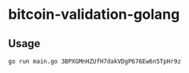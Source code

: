 # bitcoin-validation-golang


## Usage

```bash
go run main.go 3BPXGMnHZUfH7dakVDgP676Ew6n5TpHr9z
```
